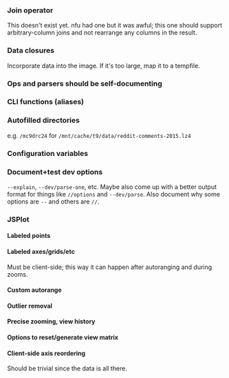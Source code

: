 ### Join operator
This doesn't exist yet. nfu had one but it was awful; this one should support
arbitrary-column joins and not rearrange any columns in the result.

### Data closures
Incorporate data into the image. If it's too large, map it to a tempfile.

### Ops and parsers should be self-documenting

### CLI functions (aliases)

### Autofilled directories
e.g. `/mc9drc24` for `/mnt/cache/t9/data/reddit-comments-2015.lz4`

### Configuration variables

### Document+test dev options
`--explain`, `--dev/parse-one`, etc. Maybe also come up with a better output
format for things like `//options` and `--dev/parse`. Also document why some
options are `--` and others are `//`.

### JSPlot
#### Labeled points
#### Labeled axes/grids/etc
Must be client-side; this way it can happen after autoranging and during zooms.

#### Custom autorange
#### Outlier removal
#### Precise zooming, view history
#### Options to reset/generate view matrix
#### Client-side axis reordering
Should be trivial since the data is all there.
